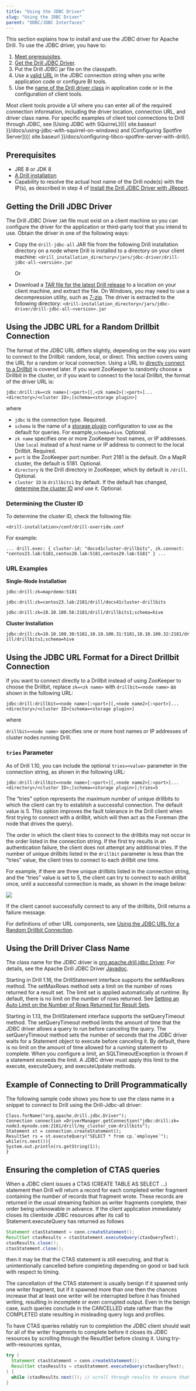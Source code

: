 ```yaml
---
title: "Using the JDBC Driver"
slug: "Using the JDBC Driver"
parent: "ODBC/JDBC Interfaces"
---
```

This section explains how to install and use the JDBC driver for Apache Drill. To use the JDBC driver, you have to:

1. [Meet prerequisites]({{site.baseurl}}/docs/using-the-jdbc-driver/#prerequisites).
2. [Get the Drill JDBC Driver]({{site.baseurl}}/docs/using-the-jdbc-driver/#getting-the-drill-jdbc-driver).
3. Put the Drill JDBC jar file on the classpath.
4. Use a [valid URL]({{site.baseurl}}/docs/using-the-jdbc-driver/#using-the-jdbc-url-for-a-random-drillbit-connection) in the JDBC connection string when you write application code or configure BI tools.
5. Use the [name of the Drill driver class]({{site.baseurl}}/docs/using-the-jdbc-driver/#using-the-drill-driver-class-name) in application code or in the configuration of client tools.

Most client tools provide a UI where you can enter all of the required connection information, including the driver location, connection URL, and driver class name. For specific examples of client tool connections to Drill through JDBC, see [Using JDBC with SQuirreL]({{ site.baseurl }}/docs/using-jdbc-with-squirrel-on-windows) and [Configuring Spotfire Server]({{ site.baseurl }}/docs/configuring-tibco-spotfire-server-with-drill/).

## Prerequisites

  * JRE 8 or JDK 8
  * [A Drill installation]({{site.baseurl}}/docs/install-drill/)
  * Capability to resolve the actual host name of the Drill node(s) with the IP(s), as described in step 4 of [Install the Drill JDBC Driver with JReport]({{site.baseurl}}/docs/configuring-jreport-with-drill/#step-1:-install-the-drill-jdbc-driver-with-jreport).

## Getting the Drill JDBC Driver

The Drill JDBC Driver `JAR` file must exist on a client machine so you can configure the driver for the application or third-party tool that you intend to use. Obtain the driver in one of the following ways:

* Copy the `drill-jdbc-all` JAR file from the following Drill installation directory on a node where Drill is installed to a directory on your client machine:
   `<drill_installation_directory>/jars/jdbc-driver/drill-jdbc-all-<version>.jar`

   Or

* Download a [TAR file for the latest Drill release](https://apache.osuosl.org/drill/) to a location on your client machine, and extract the file. On Windows, you may need to use a decompression utility, such as [7-zip](http://www.7-zip.org/). The driver is extracted to the following directory:
   `<drill-installation_directory>/jars/jdbc-driver/drill-jdbc-all-<version>.jar`

## Using the JDBC URL for a Random Drillbit Connection

The format of the JDBC URL differs slightly, depending on the way you want to connect to the Drillbit: random, local, or direct. This section covers using the URL for a random or local connection. Using a URL to [directly connect to a Drillbit]({{site.baseurl}}/docs/using-the-jdbc-driver/#using-the-jdbc-url-format-for-a-direct-drillbit-connection) is covered later. If you want ZooKeeper to randomly choose a Drillbit in the cluster, or if you want to connect to the local Drillbit, the format of the driver URL is:

`jdbc:drill:zk=<zk name>[:<port>][,<zk name2>[:<port>]... `
  `<directory>/<cluster ID>;[schema=<storage plugin>]`

where

* `jdbc` is the connection type. Required.
* `schema` is the name of a [storage plugin]({{site.baseurl}}/docs/storage-plugin-registration) configuration to use as the default for queries. For example,`schema=hive`. Optional.
* `zk name` specifies one or more ZooKeeper host names, or IP addresses. Use `local` instead of a host name or IP address to connect to the local Drillbit. Required.
* `port` is the ZooKeeper port number. Port 2181 is the default. On a MapR cluster, the default is 5181. Optional.
* `directory` is the Drill directory in ZooKeeper, which by default is `/drill`. Optional.
* `cluster ID` is `drillbits1` by default. If the default has changed, [determine the cluster ID]({{site.baseurl}}/docs/using-the-jdbc-driver/#determining-the-cluster-id) and use it. Optional.

### Determining the Cluster ID

To determine the cluster ID, check the following file:

`<drill-installation>/conf/drill-override.conf`

For example:

`...
drill.exec: {
  cluster-id: "docs41cluster-drillbits",
  zk.connect: "centos23.lab:5181,centos28.lab:5181,centos29.lab:5181"
}
...`

### URL Examples

**Single-Node Installation**

`jdbc:drill:zk=maprdemo:5181`

`jdbc:drill:zk=centos23.lab:2181/drill/docs41cluster-drillbits`

`jdbc:drill:zk=10.10.100.56:2181/drill/drillbits1;schema=hive`

**Cluster Installation**

`jdbc:drill:zk=10.10.100.30:5181,10.10.100.31:5181,10.10.100.32:2181/drill/drillbits1;schema=hive`

## Using the JDBC URL Format for a Direct Drillbit Connection

If you want to connect directly to a Drillbit instead of using ZooKeeper to choose the Drillbit, replace `zk=<zk name>` with `drillbit=<node name>` as shown in the following URL:

`jdbc:drill:drillbit=<node name>[:<port>][,<node name2>[:<port>]... `
  `<directory>/<cluster ID>[schema=<storage plugin>]`

where

`drillbit=<node name>` specifies one or more host names or IP addresses of cluster nodes running Drill.

### `tries` Parameter

As of Drill 1.10, you can include the optional `tries=<value>` parameter in the connection string, as shown in the following URL:


    jdbc:drill:drillbit=<node name>[:<port>][,<node name2>[:<port>]...
    <directory>/<cluster ID>;[schema=<storage plugin>];tries=5

The “tries” option represents the maximum number of unique drillbits to which the client can try to establish a successful connection. The default value is 5. This option improves the fault tolerance in the Drill client when first trying to connect with a drillbit, which will then act as the Foreman (the node that drives the query).

The order in which the client tries to connect to the drillbits may not occur in the order listed in the connection string. If the first try results in an authentication failure, the client does not attempt any additional tries. If the number of unique drillbits listed in the `drillbit` parameter is less than the “tries” value, the client tries to connect to each drillbit one time.

For example, if there are three unique drillbits listed in the connection string, and the “tries” value is set to 5, the client can try to connect to each drillbit once, until a successful connection is made, as shown in the image below:

![](http://i.imgur.com/MJ9qChJ.png)

If the client cannot successfully connect to any of the drillbits, Drill returns a failure message.

For definitions of other URL components, see [Using the JDBC URL for a Random Drillbit Connection]({{site.baseurl}}/docs/using-the-jdbc-driver/#using-the-jdbc-url-for-a-random-drillbit-connection).

## Using the Drill Driver Class Name

The class name for the JDBC driver is [org.apache.drill.jdbc.Driver]({{site.baseurl}}/apidocs/org/apache/drill/jdbc/Driver.html). For details, see the Apache Drill JDBC Driver [Javadoc]({{site.baseurl}}/apidocs/org/apache/drill/jdbc/package-summary.html).

Starting in Drill 1.16, the DrillStatement interface supports the setMaxRows method. The setMaxRows method sets a limit on the number of rows returned for a result set. The limit set is applied automatically at runtime. By default, there is no limit on the number of rows returned. See [Setting an Auto Limit on the Number of Rows Returned for Result Sets](https://drill.apache.org/docs/planning-and-execution-options/#setting-an-auto-limit-on-the-number-of-rows-returned-for-result-sets).

Starting in 1.13, the DrillStatement interface supports the setQueryTimeout method. The setQueryTimeout method limits the amount of time that the JDBC driver allows a query to run before canceling the query. The setQueryTimeout method sets the number of seconds that the JDBC driver waits for a Statement object to execute before canceling it. By default, there is no limit on the amount of time allowed for a running statement to complete. When you configure a limit, an SQLTimeoutException is thrown if a statement exceeds the limit. A JDBC driver must apply this limit to the execute, executeQuery, and executeUpdate methods.

## Example of Connecting to Drill Programmatically

The following sample code shows you how to use the class name in a snippet to connect to Drill using the Drill-Jdbc-all driver:

```
Class.forName("org.apache.drill.jdbc.Driver");
Connection connection =DriverManager.getConnection("jdbc:drill:zk=
node3.mynode.com:2181/drill/my_cluster_com-drillbits");
Statement st = connection.createStatement();
ResultSet rs = st.executeQuery("SELECT * from cp.`employee`");
while(rs.next()){
System.out.println(rs.getString(1));
}
```

## Ensuring the completion of CTAS queries

When a JDBC client issues a CTAS (CREATE TABLE AS SELECT ...) statement then Drill will return a record for each completed writer fragment containing the number of records that fragment wrote. These records are returned in the usual streaming fashion as writer fragments complete, their order being unknowable in advance. If the client application immediately closes its clientside JDBC resources after its call to Statement.executeQuery has returned as follows
```java
Statement ctasStatement = conn.createStatement();
ResultSet ctasResults = ctasStatement.executeQuery(ctasQueryText);
ctasResults.close();
ctasStatement.close();
```
then it may be that the CTAS statement is still executing, and that is unintentionally cancelled before completing depending on good or bad luck with respect to timing.

The cancellation of the CTAS statement is usually benign if it spawned only one writer fragment, but if it spawned more than one then the chances increase that at least one writer will be interrupted before it has finished writing, resulting in incomplete or even corrupted output. Even in the benign case, such queries conclude in the CANCELLED state rather than the COMPLETED state resulting in misleading query logs and profiles.

To have CTAS queries reliably run to completion the JDBC client should wait for all of the writer fragments to complete before it closes its JDBC resources by scrolling through the ResultSet before closing it. Using try-with-resources syntax,

```java
try (
  Statement ctasStatement = conn.createStatement();
  ResultSet ctasResults = ctasStatement.executeQuery(ctasQueryText);
) {
  while (ctasResults.next()); // scroll through results to ensure that we wait for query completion
}
```
      
